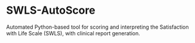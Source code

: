 # SWLS-AutoScore
Automated Python-based tool for scoring and interpreting the Satisfaction with Life Scale (SWLS), with clinical report generation.
